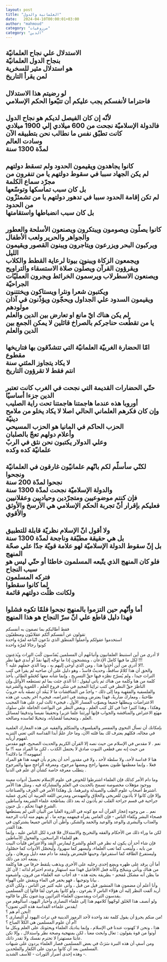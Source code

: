 ```yaml
---
layout: post
title: "العلمانية والدول"
date:   2024-04-10T00:00:01+03:00
author: "mahmoud"
category: "مرزوقيات"
category: "الدين"
---
```



الاستدلال علي نجاح العلمانيّة  
بنجاح الدول العلمانيّة  
هو استدلال مثير للسخرية  
لمن يقرأ التاريخ  
-------------  
لو رضيتم هذا الاستدلال  
فاحتراما لأنفسكم يجب عليكم أن تتبّعوا الحكم
الإسلامي  
-------------  
لأنّه إن كان الفيصل لديكم هو نجاح الدول  
فالدولة الإسلاميّة نجحت من 600 ميلادي إلي 1900
ميلادي  
كانت تطبّق نفس ما نطالب نحن بتطبيقه الآن  
وسادت العالم  
لمدّة 1300 سنة  
----------------  
كانوا يجاهدون ويقيمون الحدود ولم تسقط دولتهم  
لم يكن الجهاد سببا في سقوط دولتهم يا من تنفرون من مجرّد
سماع الكلمة  
بل كان سبب تماسكها وتوسّعها  
لم تكن إقامة الحدود سببا في تدهور دولتهم يا من تشمئزّون
من الحدود  
بل كان سبب انضباطها واستقامتها  
-------------  
كانوا يصلّون ويصومون ويبتكرون ويصنعون الأسلحة
والعطور  
والجواهر والحرير ولعب الأطفال  
ويركبون البحر ويزرعون ويتاجرون ويبنون القصور ويقيمون
الليل  
ويجمعون الزكاة ويبنون بيوتا لرعاية القطط
والكلاب  
ويقرؤون القرآن ويصلّون صلاة الاستسقاء والتراويح  
ويصنعون الاسطرلاب ويرسمون الخرائط ويجرون العمليّات
الجراحيّة  
ويكتبون شعرا ونثرا ويستاكون ويختتنون  
ويقيمون السدود علي الجداول ويحجّون ويؤذّنون في آذان
مولودهم  
لم يكن هناك ايّ مانع او تعارض بين الدين والعلم  
يا من تقطّعت حناجركم بالصراخ قائلين لا يمكن الجمع بين
الدين والعلم  
------------  
امّا الحضارة الغربيّة العلمانيّة التي تتشدّقون بها فتاريخها
مقطوع  
لا يكاد يتجاوز المئتي سنة  
انتم فقط لا تقرؤون التاريخ  
-------  
حتّي الحضارات القديمة التي نجحت في الغرب كانت تعتبر الدين
جزءا أساسيّا  
أوروبا هذه عندما هاجمتنا هاجمتنا تحت راية
الصليب  
وإن كان فكرهم العلماني الحالي اصلا لا يكاد يخلو من ملامح
دينيّة  
الحزب الحاكم في المانيا هو الحزب المسيحي  
وأعلام دولهم تعجّ بالصلبان  
وعلي الدولار يكتبون نحن نثق في الربّ  
علمانيّة كده وكده  
-----------  
لكنّي سأسلّم لكم بانّهم علمانيّون غارقون في
العلمانيّة  
ونجحوا  
نجحوا لمدّة 200 سنة  
والدولة الإسلاميّة نجحت لمدّة 1300 سنة  
فإن كنتم موضوعيين ومتجرّدين وحياديين وعقلانيين  
فعليكم بإقرار أنّ تجربة الحكم الإسلامي هي الأرسخ والأوثق
والأقوي  
-------------  
ولا أقول انّ الإسلام نظريّة قابلة للتطبيق  
بل هي حقيقة مطبّقة وناجحة لمدّة 1300 سنة  
بل إنّ سقوط الدولة الإسلاميّة لهو علامة قويّة جدّا علي صحّة
المنهج  
فلو كان المنهج الذي يتّبعه المسلمون خاطئا أو حتّي ليس هو
سبب النجاح  
فتركه المسلمون  
لما كانوا سقطوا  
ولكانت ظلّت دولتهم قائمة  
------------  
أما وأنّهم حين التزموا بالمنهج نجحوا فلمّا تكوه
فشلوا  
فهذا دليل قاطع علي انّ سرّ النجاح هو هذا المنهج  
----------  
فقط أطالبكم بما تصفون به أنفسكم  
تقولون عن أنفسكم أنّكم عقلانيّون ومنطقيّون  
استخدموا عقولكم وأعملوا المنطق الذي تدّعون اتّباعه لمرّة
واحدة  
كونوا رجالا لمرّة واحدة

لا أدري من أين استنبط العلمانيون وأتباعُهم أن المسلمين
يُقدّسون كُتبَ التراث ويُذعِنون لكل ما فيها كاملَ الإذعان ، ويتشنجون إذا ما
توجّه إليها نقدٌ أو أُبدي فيها نظر !!!  
لا أدري من أين أخذوا هذا ، ومن الذي أوحى إليهم به ، وما
الذي حملهم عليه ؟!!.  
والحق أن هذا كلامٌ ساقطٌ، وحديثٌ فاسدٌ ، وهو دليل على أن
صاحبه لم يقرأ في كتب التراث جيدا ، ولم يُسرّح نظرَه فيها حقَّ التسريح ، وإنما
شأنه معها كحَسْوِ الطائر، يأخذ كلمة من هنا وكلمة من هناك ثم يأتي ليقول :
أنا الذي جئت بما لم تستطعه الأوائل.وإن الناظرَ حقَّ النظر في كتب تراثِنا
المجيدِ في شتّى فروع العلم ، اللغوية والشرعية والفلسفية والفقهية وما إلى
ذلك - واجدٌ من المناقشات ما لا يَبعُد أن تصفَه بأنه حروبٌ طاحنةٌ ، ومعاركُ
ضاريةٌ، فهذا يعترض ويشتد في اعتراضه، فيجيء آخر يجيب عن هذه الاعتراضات
ويبطلها جميعا ويصوّب المسار الأول ، فيجيء ثالث ليرد على هذا المجيب وهكذا
، وهذا كثيرا جدا في كل كتب العلم ، وبغض النظر عن البواعث الحاملة على
سلوك مهيَع الاعتراض والمناقشة والجواب فإنها أورثتنا علما غزيرا وتحقيقا
نفيسا وتدقيقا لمسائل العلم ، وتمحيصا لقضاياه، وتنخيلا لفاسده
وصالحه.

بإمكانك أن تسأل النحوي والمفسر والفيلسوف والمتكلم
والفقيه عن هذه المعارك العلمية في مجاله، فكلهم يعترف لك بما قلته الآن،
وما حاز علمٌ أبدا القداسة التي تعني التنزيه لفهوم أربابه.  
نعم . لا مقدس في الإسلام من حيث نصه إلا القرآن الكريم
والحديث الصحيح، فهو مقدس من حيث إنه نص قطعي الثبوت صادق لا يحتمل الكذب ،
لكن ما المراد منه ؟! ما مفهومه؟! ما دلالته؟!  
هنا لا قداسة لأحد، ولا سلطة لأحد ، ولا في مقدور أحد أن
يجزم بأن فهمه هذا هو المراد فعلا ، وإنما معظمها ظنون بعضها راجح وبعضها
مرجوح، ومعرفة الراجح منها والمرجوح يتطلب معرفة خاصة كشأن أي علم في
الدنيا .

وما دام الأمر كذلك فإن العلماء اشترطوا للخوض في علوم
الإسلام تحصيلَ أدوات معينة ووجود مؤهلات مخصوصة تسمح بالحديث في العلم
والمشاركة فيه ، ومثل هذا الأمر اشترط أصحاب علوم الطب والصيدلة وغيرهما،
بل وهكذا الأمر في الحِرف والصناعات.  
وإلا فإن كانوا لا يأذنون للعربجي والحلاق والمهندس ومدرس
اللغة العربية أن يُجري عملية جراحية في قسم جراحة القلب ثم يأذنون له بعد
ذلك بمناطحة علماء الشريعة وأساطين الشرع فهذا تحكم ، بل جنون.  
نعم .. من وجوه إعجاز القرآن أنه
مع كونه في الذروة العليا من البيان التي لم يستطعها فصحاء البشر وبُلغاء
الناس - فإن العامي يقرأه فيفهمه بوجه ما ، أو يفهم منه آيات الرحمة
والعذاب والبشرى والوعد والوعيد والحمد والشكر، وأظن أن الناس جميعا
يشتركون في هذا القدر.  
لكن ما وراء ذلك من الأحكام والفقه والتخريج والاستدلال
فلا قدرة لكل الناس عليه ، وإنما هو للعلماء الراسخين، والفحول
الأساطين.  
فإن شاء أحد أن يكون له نظر في العلم والشرع ليمارس النقد
والاعتراض فليأت البيت من بابه ، ولْيتعب كما تعب العلماء، ولْيسهر كما
سهروا، ولْيحصّل الأدوات كما حصّلوا، وليستفرغ الطاقة كما استفرغوا، وحينها
فليعترض ولينقد ما دام معه دليل وبرهان ، ولن يمنعه أحد من ذلك .  
أما أن يرقد على ظهره ويضع إحدى رجليه على الأخرى ويذهب
يلتقط حرفا من هنا وكلمة من هناك ويأتي ويتبجّح وكأنه فعل الأفاعيل فهذا منه
استهتار وعدم احترام لذاته ؛ لأن كل ما يظن أنه مشكل مُفحم - بطريقة بحثه
هذه - قد أجاب عنه العلماء من قرون، وأشبعوه بيانا وتوجيها ، فهو يحفر في
الماء وينقش على الهواء .  
وأنا أعلم أن مضمون هذا المنشور قيل من قبل ، وأتى عليه
كثير من الناس ، ولكن الذي أريد ألفت النظر إليه أن هؤلاء الناس لا يقرءون
، ولو كانوا يقرءون لَمَا قالوا إن المسلمين يقدسون التراث ويقدسون العلماء
التراثيين ويذعنون بكل ما قالوه.  
ولو أنصف هذا الخَلق لوجّهوا كلامهم هذا إلى علماء النصارى
وأحبار اليهود، اسألوهم من يقدس علماءه القداسة هذه التي تعنون؟!  
أنحن أم هم ؟!  
من منكم يجرؤ أن يقول كلمة نقد واحدة لأحد الرموز الدينية
في تراث اليهود أو النصارى ؟!  
أم أن علوم المسلمين هي الكلأ المباح ؟!  
هذا ، ونحن لا كهنوت عندنا في الإسلام ، وإنما يناديك
العلماء ويحثونك على العلم وبكل ما أوتوا من قوة يقولون : تعال وابحث معنا
، لكن بمنهجية وصحة نظر واستدلال ، وإلا تكن عابثا مستهترا لا تحترم نفسك
ولا تقدر ذاتك.  
ومن أسفٍ أن هذه النبرة سَرَتْ في بعض المسلمين فصار العلماء
يردون على شبهات المسلمين بعد أن كانوا يردون على الكفار
والملحدين.  
وهذه إحدى أضرار الثورات - للأسف الشديد -.
